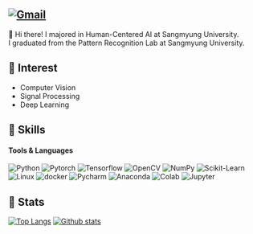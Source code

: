 ## [![Gmail](https://img.shields.io/badge/Gmail-EA4335?style=flat&logo=Gmail&logoColor=white)](mailto:dolly21cc@gmail.com)

👋 Hi there! I majored in Human-Centered AI at Sangmyung University. <br>
I graduated from the Pattern Recognition Lab at Sangmyung University.


## 	💬 Interest
- Computer Vision
- Signal Processing
- Deep Learning


## 💪 Skills
#### Tools & Languages

![Python](https://img.shields.io/badge/Python-3776AB?style=flat&logo=Python&logoColor=white)
![Pytorch](https://img.shields.io/badge/Pytorch-EE4C2C?style=flat&logo=Pytorch&logoColor=white)
![Tensorflow](https://img.shields.io/badge/Tensorflow-FF6F00?style=flat&logo=Tensorflow&logoColor=white)
![OpenCV](https://img.shields.io/badge/OpenCV-27338e?style=flat&logo=OpenCV&logoColor=white)
![NumPy](https://img.shields.io/badge/NumPy-23013243?style=flat&logo=numpy&logoColor=white)
![Scikit-Learn](https://img.shields.io/badge/scikit--learn-F7931E?style=flat&logo=scikit-learn&logoColor=white)
![Linux](https://img.shields.io/badge/Linux-FCC624?style=flat&logo=Linux&logoColor=white)
![docker](https://img.shields.io/badge/docker-257bd6?style=flat&logo=docker&logoColor=white)
![Pycharm](https://img.shields.io/badge/Pycharm-000000?style=flat&logo=Pycharm&logoColor=white)
![Anaconda](https://img.shields.io/badge/Anaconda-44A833?style=flat&logo=Anaconda&logoColor=white)
![Colab](https://img.shields.io/badge/Colab-F9AB00?style=flat&logo=GoogleColab&logoColor=white)
![Jupyter](https://img.shields.io/badge/Jupyter-F37626?style=flat&logo=Jupyter&logoColor=white)


## 📝 Stats
[![Top Langs](https://github-readme-stats.vercel.app/api/top-langs/?username=BaekJunhowo&layout=compact&theme=gotham)](https://github.com/anuraghazra/github-readme-stats) [![Github stats](https://github-readme-stats.vercel.app/api?username=BaekJunhowo&theme=dark)](https://github.com/anuraghazra/github-readme-stats)
